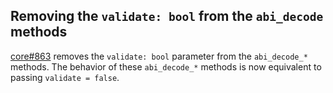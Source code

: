 ## Removing the `validate: bool` from the `abi_decode` methods

[core#863](https://github.com/alloy-rs/core/pull/863) removes the `validate: bool` parameter from the `abi_decode_*` methods. The behavior of these `abi_decode_*` methods is now equivalent to passing `validate = false`.

